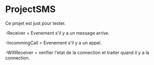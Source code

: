 # ProjectSMS

Ce projet est just pour tester.


-Receiver = Evenement s'il y a un message arrive.

-IncommingCall = Evenement s'il y a un appel.

-WifiReceiver = verifier l'etat de la connection et traiter quand il y a la connection.
